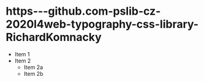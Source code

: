 # https---github.com-pslib-cz-2020l4web-typography-css-library-RichardKomnacky

* Item 1
* Item 2
  * Item 2a
  * Item 2b
